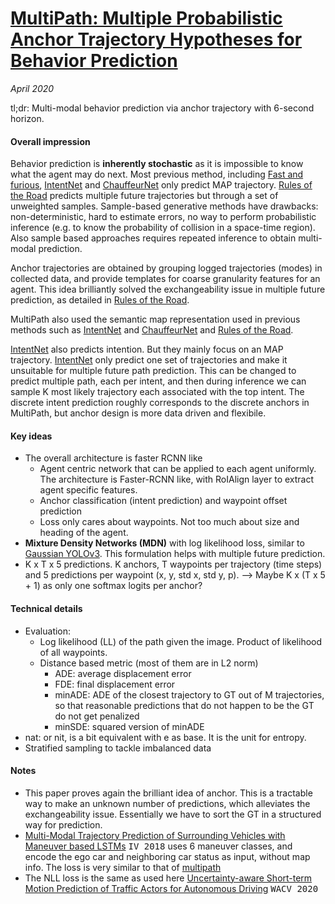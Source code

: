 # [MultiPath: Multiple Probabilistic Anchor Trajectory Hypotheses for Behavior Prediction](https://arxiv.org/abs/1910.05449)

_April 2020_

tl;dr: Multi-modal behavior prediction via anchor trajectory with 6-second horizon. 

#### Overall impression
Behavior prediction is **inherently stochastic** as it is impossible to know what the agent may do next. Most previous method, including [Fast and furious](faf.md), [IntentNet](intentnet.md) and [ChauffeurNet](chauffeurnet.md) only predict MAP trajectory. [Rules of the Road](ror.md) predicts multiple future trajectories but through a set of unweighted samples. Sample-based generative methods have drawbacks: non-deterministic, hard to estimate errors, no way to perform probabilistic inference (e.g. to know the probability of collision in a space-time region). Also sample based approaches requires repeated inference to obtain multi-modal prediction.

Anchor trajectories are obtained by grouping logged trajectories (modes) in collected data, and provide templates for coarse granularity features for an agent. This idea brilliantly solved the exchangeability issue in multiple future prediction, as detailed in [Rules of the Road](ror.md).

MultiPath also used the semantic map representation used in previous methods such as [IntentNet](intentnet.md) and [ChauffeurNet](chauffeurnet.md) and [Rules of the Road](ror.md). 

[IntentNet](intentnet.md) also predicts intention. But they mainly focus on an MAP trajectory. [IntentNet](intentnet.md) only predict one set of trajectories and make it unsuitable for multiple future path prediction. This can be changed to predict multiple path, each per intent, and then during inference we can sample K most likely trajectory each associated with the top intent. The discrete intent prediction roughly corresponds to the discrete anchors in MultiPath, but anchor design is more data driven and flexibile. 


#### Key ideas
- The overall architecture is faster RCNN like
	- Agent centric network that can be applied to each agent uniformly. The architecture is Faster-RCNN like, with RoIAlign layer to extract agent specific features. 
	- Anchor classification (intent prediction) and waypoint offset prediction
	- Loss only cares about waypoints. Not too much about size and heading of the agent. 
- **Mixture Density Networks (MDN)** with log likelihood loss, similar to [Gaussian YOLOv3](gaussian_yolov3.md). This formulation helps with multiple future prediction. 
- K x T x 5 predictions. K anchors, T waypoints per trajectory (time steps) and 5 predictions per waypoint (x, y, std x, std y, p). --> Maybe K x (T x 5 + 1) as only one softmax logits per anchor?

#### Technical details
- Evaluation:
	- Log likelihood (LL) of the path given the image. Product of likelihood of all waypoints. 
	- Distance based metric (most of them are in L2 norm)
		- ADE: average displacement error
		- FDE: final displacement error
		- minADE: ADE of the closest trajectory to GT out of M trajectories, so that reasonable predictions that do not happen to be the GT do not get penalized
		- minSDE: squared version of minADE
- nat: or nit, is a bit equivalent with e as base. It is the unit for entropy.
- Stratified sampling to tackle imbalanced data	

#### Notes
- This paper proves again the brilliant idea of anchor. This is a tractable way to make an unknown number of predictions, which alleviates the exchangeability issue. Essentially we have to sort the GT in a structured way for prediction.
- [Multi-Modal Trajectory Prediction of Surrounding Vehicles with Maneuver based LSTMs](https://arxiv.org/abs/1805.05499) <kbd>IV 2018</kbd> uses 6 maneuver classes, and encode the ego car and neighboring car status as input, without map info. The loss is very similar to that of [multipath](multipath.md)
- The NLL loss is the same as used here [Uncertainty-aware Short-term Motion Prediction of Traffic Actors for Autonomous Driving](https://arxiv.org/pdf/1808.05819.pdf) <kbd>WACV 2020</kbd>